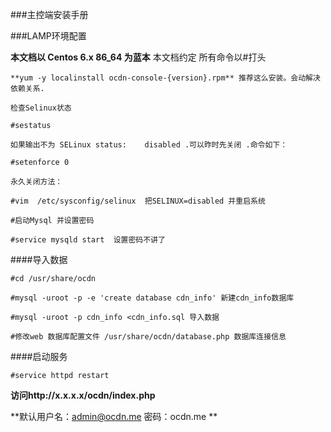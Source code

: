 ###主控端安装手册

###LAMP环境配置

**本文档以 Centos 6.x 86_64 为蓝本** 本文档约定 所有命令以#打头



	**yum -y localinstall ocdn-console-{version}.rpm** 推荐这么安装。会动解决依赖关系.

	检查Selinux状态

	#sestatus
	
	如果输出不为 SELinux status:    disabled .可以昨时先关闭 .命令如下：

	#setenforce 0

	永久关闭方法：

	#vim  /etc/sysconfig/selinux  把SELINUX=disabled 并重启系统

	#启动Mysql 并设置密码

	#service mysqld start  设置密码不讲了 

####导入数据

	#cd /usr/share/ocdn

	#mysql -uroot -p -e 'create database cdn_info' 新建cdn_info数据库

	#mysql -uroot -p cdn_info <cdn_info.sql 导入数据

	#修改web 数据库配置文件 /usr/share/ocdn/database.php 数据库连接信息

####启动服务

	#service httpd restart

**访问http://x.x.x.x/ocdn/index.php**

**默认用户名：admin@ocdn.me  密码：ocdn.me **



